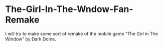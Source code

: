 # The-Girl-In-The-Wndow-Fan-Remake
 I will try to make some sort of remake of the mobile game "The Girl in The Window" by Dark Dome.
